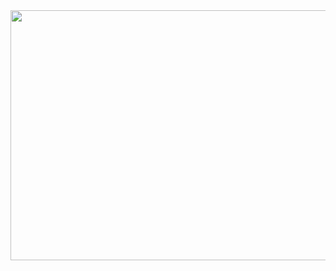 <img width=800  height=400 src="https://github.com/user-attachments/assets/e63ed90c-2996-4e39-9d3d-1925aaa5eb79" >

